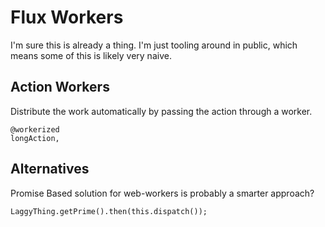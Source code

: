 # Flux Workers

I'm sure this is already a thing. I'm just tooling around in public, which means
some of this is likely very naive.

## Action Workers

Distribute the work automatically by passing the action through a worker. 

```
@workerized
longAction,
```

## Alternatives

Promise Based solution for web-workers is probably a smarter approach?

```
LaggyThing.getPrime().then(this.dispatch());
```
